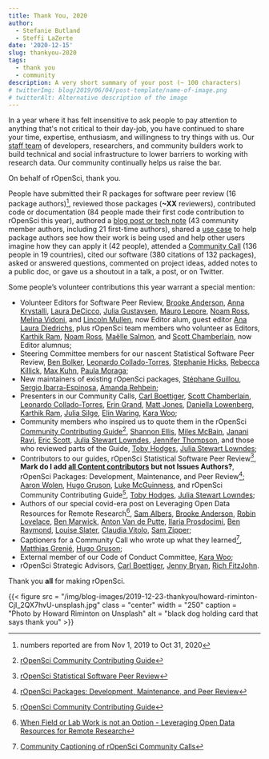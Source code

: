 ```yaml
---
title: Thank You, 2020
author:
  - Stefanie Butland
  - Steffi LaZerte
date: '2020-12-15'
slug: thankyou-2020
tags:
  - thank you
  - community
description: A very short summary of your post (~ 100 characters)
# twitterImg: blog/2019/06/04/post-template/name-of-image.png
# twitterAlt: Alternative description of the image
---
```


In a year where it has felt insensitive to ask people to pay attention to anything that's not critical to their day-job, you have continued to share your time, expertise, enthusiasm, and willingness to try things with us. Our [staff team](/about/#team) of developers, researchers, and community builders work to build technical and social infrastructure to lower barriers to working with research data. Our community continually helps us raise the bar.

On behalf of rOpenSci, thank you. 

People have submitted their R packages for software peer review (16 package authors)[^1], reviewed those packages (**~XX** reviewers), contributed code or documentation (84 people made their first code contribution to rOpenSci this year), authored a [blog post or tech note](/archive/) (43 community member authors, including 21 first-time authors), shared a [use case](https://discuss.ropensci.org/c/usecases/) to help package authors see how their work is being used and help other users imagine how they can apply it (42 people), attended a [Community Call](/commcalls/) (136 people in 19 countries), cited our software (380 citations of 132 packages), asked or answered questions, commented on project ideas, added notes to a public doc, or gave us a shoutout in a talk, a post, or on Twitter.

Some people’s volunteer contributions this year warrant a special mention:

*   Volunteer Editors for Software Peer Review, [Brooke Anderson](/author/brooke-anderson/), [Anna Krystalli](/author/anna-krystalli/), [Laura DeCicco](/author/laura-decicco/), [Julia Gustavsen](/author/julia-gustavsen/), [Mauro Lepore](/author/mauro-lepore/), [Noam Ross](/author/noam-ross/), [Melina Vidoni](/author/melina-vidoni/), and [Lincoln Mullen](/author/lincoln-mullen/), now Editor alum, guest editor [Ana Laura Diedrichs](https://github.com/anadiedrichs), plus rOpenSci team members who volunteer as Editors, [Karthik Ram](/author/karthik-ram/), [Noam Ross](/author/noam-ross/), [Maëlle Salmon](/author/maëlle-salmon/), and [Scott Chamberlain](/author/scott-chamberlain/), now Editor alumnus;
*   Steering Committee members for our nascent Statistical Software Peer Review, [Ben Bolker](https://ms.mcmaster.ca/~bolker/), [Leonardo Collado-Torres](http://lcolladotor.github.io/), [Stephanie Hicks](https://www.stephaniehicks.com/), [Rebecca Killick](http://www.lancs.ac.uk/~killick/), [Max Kuhn](http://appliedpredictivemodeling.com/), [Paula Moraga](http://www.paulamoraga.com/);
*   New maintainers of existing rOpenSci packages, [Stéphane Guillou](https://stragu.gitlab.io/), [Sergio Ibarra-Espinosa](https://github.com/ibarraespinosa), [Amanda Rehbein](https://github.com/salvatirehbein);
*   Presenters in our Community Calls, [Carl Boettiger](/author/carl-boettiger/), [Scott Chamberlain](/author/scott-chamberlain/), [Leonardo Collado-Torres](/author/leonardo-collado-torres/), [Erin Grand](/author/erin-grand/), [Matt Jones](/author/matt-jones/), [Daniella Lowenberg](/author/daniella-lowenberg/), [Karthik Ram](/author/karthik-ram/), [Julia Silge](/author/julia-silge/), [Elin Waring](/author/elin-waring/), [Kara Woo](/author/kara-woo/);
*   Community members who inspired us to quote them in the rOpenSci [Community Contributing Guide](https://contributing.ropensci.org/)[^2], [Shannon Ellis](/author/shannon-e.-ellis/), [Miles McBain](/author/miles-mcbain/), [Janani Ravi](/author/janani-ravi/), [Eric Scott](https://www.ericrscott.com/), [Julia Stewart Lowndes](/author/julia-stewart-lowndes/), [Jennifer Thompson](/author/jennifer-thompson/), and those who reviewed parts of the Guide, [Toby Hodges](https://github.com/tobyhodges), [Julia Stewart Lowndes](/author/julia-stewart-lowndes/);
*   Contributors to our guides, rOpenSci Statistical Software Peer Review[^3], **Mark do I add [all Content contributors](https://ropenscilabs.github.io/statistical-software-review-book/index.html#contributors) but not Issues Authors?**, rOpenSci Packages: Development, Maintenance, and Peer Review[^4]; [Aaron Wolen](https://github.com/aaronwolen), [Hugo Gruson](https://github.com/Bisaloo), [Luke McGuinness](https://github.com/mcguinlu), and rOpenSci Community Contributing Guide[^2], [Toby Hodges](https://github.com/tobyhodges), [Julia Stewart Lowndes](/author/julia-stewart-lowndes/);
*   Authors of our special covid-era post on Leveraging Open Data Resources for Remote Research[^5], [Sam Albers](/author/sam-albers/), [Brooke Anderson](/author/brooke-anderson/), [Robin Lovelace](/author/robin-lovelace/), [Ben Marwick](/author/ben-marwick/), [Anton Van de Putte](/author/anton-van-de-putte/), [Ilaria Prosdocimi](/author/ilaria-prosdocimi/), [Ben Raymond](/author/ben-raymond/), [Louise Slater](/author/louise-slater/), [Claudia Vitolo](/author/claudia-vitolo/), [Sam Zipper](/author/sam-zipper/);
*   Captioners for a Community Call who wrote up what they learned[^6], [Matthias Grenié](/author/matthias-grenié/), [Hugo Gruson](/author/hugo-gruson/);
*   External member of our Code of Conduct Committee, [Kara Woo](/author/kara-woo/);
*   rOpenSci Strategic Advisors, [Carl Boettiger](/author/carl-boettiger/), 
[Jenny Bryan](/author/jenny-bryan/), [Rich FitzJohn](/author/rich-fitzjohn/).

Thank you **all** for making rOpenSci.

{{< figure src = "/img/blog-images/2019-12-23-thankyou/howard-riminton-CjI_2QX7hvU-unsplash.jpg" class = "center" width = "250" caption = "Photo by Howard Riminton on Unsplash" alt = "black dog holding card that says thank you" >}}



[^1]: numbers reported are from Nov 1, 2019 to Oct 31, 2020
[^3]: [rOpenSci Statistical Software Peer Review](https://ropenscilabs.github.io/statistical-software-review-book/index.html)
[^4]: [rOpenSci Packages: Development, Maintenance, and Peer Review](https://devguide.ropensci.org/)
[^2]: [rOpenSci Community Contributing Guide](https://contributing.ropensci.org/)
[^5]: [When Field or Lab Work is not an Option - Leveraging Open Data Resources for Remote Research](/blog/2020/05/19/covid-19-open-data/)
[^6]: [Community Captioning of rOpenSci Community Calls](/blog/2020/07/15/subtitles/)

